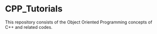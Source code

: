 # CPP_Tutorials

This repository consists of the Object Oriented Programming  concepts of C++ and related codes.
